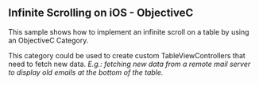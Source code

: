 ## Infinite Scrolling on iOS - ObjectiveC

This sample shows how to implement an infinite scroll on a table by using an ObjectiveC Category.

This category could be used to create custom TableViewControllers that need to fetch new data. *E.g.: fetching new data from a remote mail server to display old emails at the bottom of the table.*
